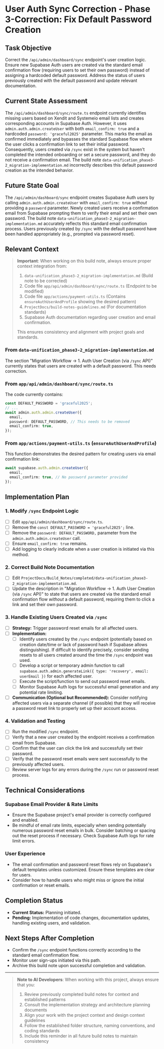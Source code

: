  # User Auth Sync Correction - Phase 3-Correction: Fix Default Password Creation

## Task Objective
Correct the `/api/admin/dashboard/sync` endpoint's user creation logic. Ensure new Supabase Auth users are created via the standard email confirmation flow (requiring users to set their own password) instead of assigning a hardcoded default password. Address the status of users previously created with the default password and update relevant documentation.

## Current State Assessment
The `/api/admin/dashboard/sync/route.ts` endpoint currently identifies missing users based on Xendit and Systemeio email lists and creates corresponding accounts in Supabase Auth. However, it uses `admin.auth.admin.createUser` with both `email_confirm: true` and a hardcoded `password: 'graceful2025'` parameter. This marks the email as confirmed immediately and bypasses the standard Supabase flow where the user clicks a confirmation link to set their initial password. Consequently, users created via `/sync` exist in the system but haven't completed the intended onboarding or set a secure password, and they do not receive a confirmation email. The build note `data-unification_phase3-2_migration-implementation.md` incorrectly describes this default password creation as the intended behavior.

## Future State Goal
The `/api/admin/dashboard/sync` endpoint creates Supabase Auth users by calling `admin.auth.admin.createUser` with `email_confirm: true` *without* providing a `password` parameter. Newly created users receive a confirmation email from Supabase prompting them to verify their email and set their own password. The build note `data-unification_phase3-2_migration-implementation.md` accurately reflects this standard email confirmation process. Users previously created by `/sync` with the default password have been handled appropriately (e.g., prompted via password reset).

## Relevant Context

> **Important**: When working on this build note, always ensure proper context integration from:
> 1. `data-unification_phase3-2_migration-implementation.md` (Build note to be corrected)
> 2. Code file `app/api/admin/dashboard/sync/route.ts` (Endpoint to be modified)
> 3. Code file `app/actions/payment-utils.ts` (Contains `ensureAuthUserAndProfile` showing the desired pattern)
> 4. `ProjectDocs/build-notes-guidelines.md` (For documentation standards)
> 5. Supabase Auth documentation regarding user creation and email confirmation.
>
> This ensures consistency and alignment with project goals and standards.

### From `data-unification_phase3-2_migration-implementation.md`
The section "Migration Workflow -> 1. Auth User Creation (via `/sync` API)" currently states that users are created with a default password. This needs correction.

### From `app/api/admin/dashboard/sync/route.ts`
The code currently contains:
```typescript
const DEFAULT_PASSWORD = 'graceful2025';
// ...
await admin.auth.admin.createUser({
  email,
  password: DEFAULT_PASSWORD, // This needs to be removed
  email_confirm: true,
});
```

### From `app/actions/payment-utils.ts` (`ensureAuthUserAndProfile`)
This function demonstrates the desired pattern for creating users via email confirmation link:
```typescript
await supabase.auth.admin.createUser({
  email,
  email_confirm: true, // No password parameter provided
});
```

## Implementation Plan

### 1. Modify `/sync` Endpoint Logic
- [ ] Edit `app/api/admin/dashboard/sync/route.ts`.
- [ ] Remove the `const DEFAULT_PASSWORD = 'graceful2025';` line.
- [ ] Remove the `password: DEFAULT_PASSWORD,` parameter from the `admin.auth.admin.createUser` call.
- [ ] Ensure `email_confirm: true` remains.
- [ ] Add logging to clearly indicate when a user creation is initiated via this method.

### 2. Correct Build Note Documentation
- [ ] Edit `ProjectDocs/Build_Notes/completed/data-unification_phase3-2_migration-implementation.md`.
- [ ] Update the description in "Migration Workflow -> 1. Auth User Creation (via `/sync` API)" to state that users are created via the standard email confirmation flow *without* a default password, requiring them to click a link and set their own password.

### 3. Handle Existing Users Created via `/sync`
- [ ] **Strategy:** Trigger password reset emails for all affected users.
- [ ] **Implementation:**
    - [ ] Identify users created by the `/sync` endpoint (potentially based on creation date/time or lack of password hash if Supabase allows distinguishing). If difficult to identify precisely, consider sending resets to all users created around the time the `/sync` endpoint was used.
    - [ ] Develop a script or temporary admin function to call `supabase.auth.admin.generateLink({ type: 'recovery', email: userEmail })` for each affected user.
    - [ ] Execute the script/function to send out password reset emails.
    - [ ] Monitor Supabase Auth logs for successful email generation and any potential rate limiting.
- [ ] **Communication (Optional but Recommended):** Consider notifying affected users via a separate channel (if possible) that they will receive a password reset link to properly set up their account access.

### 4. Validation and Testing
- [ ] Run the modified `/sync` endpoint.
- [ ] Verify that a new user created by the endpoint receives a confirmation email from Supabase.
- [ ] Confirm that the user can click the link and successfully set their password.
- [ ] Verify that the password reset emails were sent successfully to the previously affected users.
- [ ] Review server logs for any errors during the `/sync` run or password reset process.

## Technical Considerations

### Supabase Email Provider & Rate Limits
- Ensure the Supabase project's email provider is correctly configured and enabled.
- Be mindful of email rate limits, especially when sending potentially numerous password reset emails in bulk. Consider batching or spacing out the reset process if necessary. Check Supabase Auth logs for rate limit errors.

### User Experience
- The email confirmation and password reset flows rely on Supabase's default templates unless customized. Ensure these templates are clear for users.
- Consider how to handle users who might miss or ignore the initial confirmation or reset emails.

## Completion Status
- **Current Status:** Planning initiated.
- **Pending:** Implementation of code changes, documentation updates, handling existing users, and validation.

## Next Steps After Completion
- Confirm the `/sync` endpoint functions correctly according to the standard email confirmation flow.
- Monitor user sign-ups initiated via this path.
- Archive this build note upon successful completion and validation.

---

> **Note to AI Developers**: When working with this project, always ensure that you:
> 1. Review previously completed build notes for context and established patterns
> 2. Consult the implementation strategy and architecture planning documents
> 3. Align your work with the project context and design context guidelines
> 4. Follow the established folder structure, naming conventions, and coding standards
> 5. Include this reminder in all future build notes to maintain consistency
